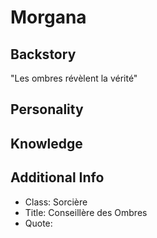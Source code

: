 # Morgana

## Backstory
"Les ombres révèlent la vérité" 

## Personality


## Knowledge


## Additional Info
- Class: Sorcière
- Title: Conseillère des Ombres
- Quote: 
